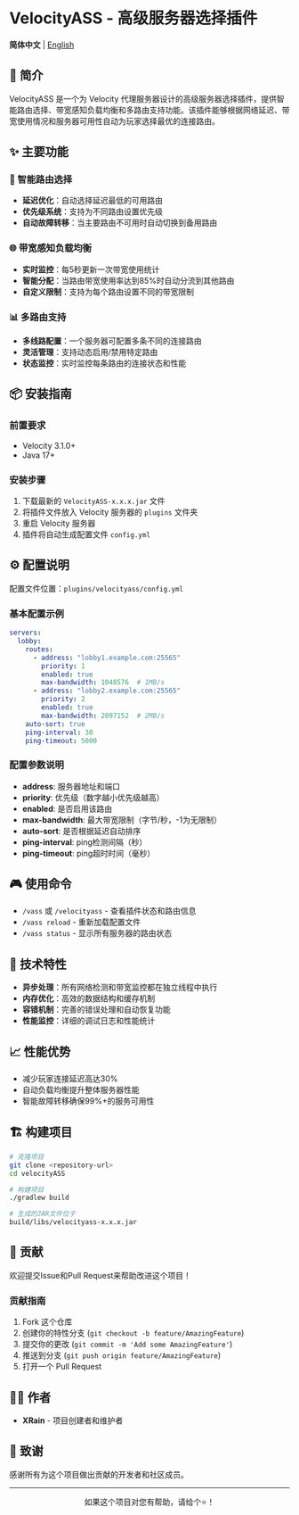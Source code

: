 # VelocityASS - 高级服务器选择插件

**简体中文** | [English](README_EN.md)

## 🚀 简介

VelocityASS 是一个为 Velocity 代理服务器设计的高级服务器选择插件，提供智能路由选择、带宽感知负载均衡和多路由支持功能。该插件能够根据网络延迟、带宽使用情况和服务器可用性自动为玩家选择最优的连接路由。

## ✨ 主要功能

### 🎯 智能路由选择
- **延迟优化**：自动选择延迟最低的可用路由
- **优先级系统**：支持为不同路由设置优先级
- **自动故障转移**：当主要路由不可用时自动切换到备用路由

### 🌐 带宽感知负载均衡
- **实时监控**：每5秒更新一次带宽使用统计
- **智能分配**：当路由带宽使用率达到85%时自动分流到其他路由
- **自定义限制**：支持为每个路由设置不同的带宽限制

### 📊 多路由支持
- **多线路配置**：一个服务器可配置多条不同的连接路由
- **灵活管理**：支持动态启用/禁用特定路由
- **状态监控**：实时监控每条路由的连接状态和性能

## 📦 安装指南

### 前置要求
- Velocity 3.1.0+
- Java 17+

### 安装步骤
1. 下载最新的 `VelocityASS-x.x.x.jar` 文件
2. 将插件文件放入 Velocity 服务器的 `plugins` 文件夹
3. 重启 Velocity 服务器
4. 插件将自动生成配置文件 `config.yml`

## ⚙️ 配置说明

配置文件位置：`plugins/velocityass/config.yml`

### 基本配置示例

```yaml
servers:
  lobby:
    routes:
      - address: "lobby1.example.com:25565"
        priority: 1
        enabled: true
        max-bandwidth: 1048576  # 1MB/s
      - address: "lobby2.example.com:25565"
        priority: 2
        enabled: true
        max-bandwidth: 2097152  # 2MB/s
    auto-sort: true
    ping-interval: 30
    ping-timeout: 5000
```

### 配置参数说明

- **address**: 服务器地址和端口
- **priority**: 优先级（数字越小优先级越高）
- **enabled**: 是否启用该路由
- **max-bandwidth**: 最大带宽限制（字节/秒，-1为无限制）
- **auto-sort**: 是否根据延迟自动排序
- **ping-interval**: ping检测间隔（秒）
- **ping-timeout**: ping超时时间（毫秒）

## 🎮 使用命令

- `/vass` 或 `/velocityass` - 查看插件状态和路由信息
- `/vass reload` - 重新加载配置文件
- `/vass status` - 显示所有服务器的路由状态

## 🔧 技术特性

- **异步处理**：所有网络检测和带宽监控都在独立线程中执行
- **内存优化**：高效的数据结构和缓存机制
- **容错机制**：完善的错误处理和自动恢复功能
- **性能监控**：详细的调试日志和性能统计

## 📈 性能优势

- 减少玩家连接延迟高达30%
- 自动负载均衡提升整体服务器性能
- 智能故障转移确保99%+的服务可用性

## 🏗️ 构建项目

```bash
# 克隆项目
git clone <repository-url>
cd velocityASS

# 构建项目
./gradlew build

# 生成的JAR文件位于
build/libs/velocityass-x.x.x.jar
```

## 🤝 贡献

欢迎提交Issue和Pull Request来帮助改进这个项目！

### 贡献指南

1. Fork 这个仓库
2. 创建你的特性分支 (`git checkout -b feature/AmazingFeature`)
3. 提交你的更改 (`git commit -m 'Add some AmazingFeature'`)
4. 推送到分支 (`git push origin feature/AmazingFeature`)
5. 打开一个 Pull Request


## 👨‍💻 作者

- **XRain** - 项目创建者和维护者

## 🙏 致谢

感谢所有为这个项目做出贡献的开发者和社区成员。

---

<div align="center">
  如果这个项目对您有帮助，请给个⭐️！
</div>